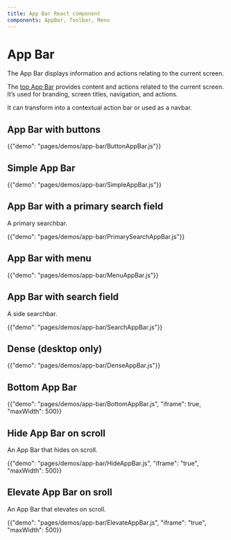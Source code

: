 ```yaml
---
title: App Bar React component
components: AppBar, Toolbar, Menu
---
```


# App Bar

<p class="description">The App Bar displays information and actions relating to the current screen.</p>

The [top App Bar](https://material.io/design/components/app-bars-top.html) provides content and actions related to the current screen. It’s used for branding, screen titles, navigation, and actions.

It can transform into a contextual action bar or used as a navbar.

## App Bar with buttons

{{"demo": "pages/demos/app-bar/ButtonAppBar.js"}}

## Simple App Bar

{{"demo": "pages/demos/app-bar/SimpleAppBar.js"}}

## App Bar with a primary search field

A primary searchbar.

{{"demo": "pages/demos/app-bar/PrimarySearchAppBar.js"}}

## App Bar with menu

{{"demo": "pages/demos/app-bar/MenuAppBar.js"}}

## App Bar with search field

A side searchbar.

{{"demo": "pages/demos/app-bar/SearchAppBar.js"}}

## Dense (desktop only)

{{"demo": "pages/demos/app-bar/DenseAppBar.js"}}

## Bottom App Bar

{{"demo": "pages/demos/app-bar/BottomAppBar.js", "iframe": true, "maxWidth": 500}}

## Hide App Bar on scroll

An App Bar that hides on scroll.

{{"demo": "pages/demos/app-bar/HideAppBar.js", "iframe": "true", "maxWidth": 500}}

## Elevate App Bar on sroll

An App Bar that elevates on scroll.

{{"demo": "pages/demos/app-bar/ElevateAppBar.js", "iframe": "true", "maxWidth": 500}}

